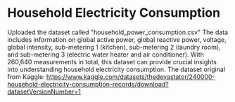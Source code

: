 # Household Electricity Consumption
Uploaded the dataset called "household_power_consumption.csv"
The data includes information on global active power, global reactive power, voltage, global intensity, sub-metering 1 (kitchen), sub-metering 2 (laundry room), and sub-metering 3 (electric water heater and air conditioner). With 260,640 measurements in total, this dataset can provide crucial insights into understanding household electricity consumption.
The dataset original from Kaggle: https://www.kaggle.com/datasets/thedevastator/240000-household-electricity-consumption-records/download?datasetVersionNumber=1
